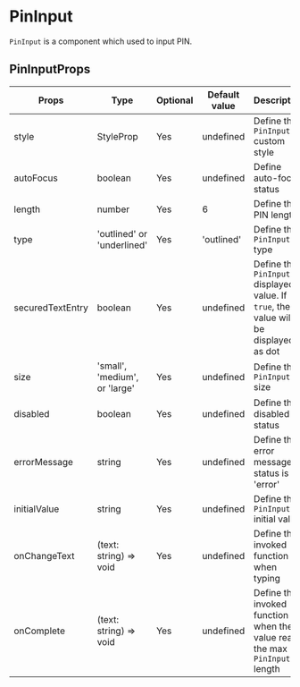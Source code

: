 # PinInput

`PinInput` is a component which used to input PIN.

## PinInputProps

| Props            | Type                          | Optional | Default value | Description                                                                          |
| ---------------- | ----------------------------- | -------- | ------------- | ------------------------------------------------------------------------------------ |
| style            | StyleProp<ViewStyle>          | Yes      | undefined     | Define the `PinInput` custom style                                                   |
| autoFocus        | boolean                       | Yes      | undefined     | Define auto-focus status                                                             |
| length           | number                        | Yes      | 6             | Define the PIN length                                                                |
| type             | 'outlined' or 'underlined'    | Yes      | 'outlined'    | Define the `PinInput` type                                                           |
| securedTextEntry | boolean                       | Yes      | undefined     | Define the `PinInput` displayed value. If `true`, the value will be displayed as dot |
| size             | 'small', 'medium', or 'large' | Yes      | undefined     | Define the `PinInput` size                                                           |
| disabled         | boolean                       | Yes      | undefined     | Define the disabled status                                                           |
| errorMessage     | string                        | Yes      | undefined     | Define the error message if status is 'error'                                        |
| initialValue     | string                        | Yes      | undefined     | Define the `PinInput` initial value                                                  |
| onChangeText     | (text: string) => void        | Yes      | undefined     | Define the invoked function when typing                                              |
| onComplete       | (text: string) => void        | Yes      | undefined     | Define the invoked function when the value reach the max `PinInput` length           |
